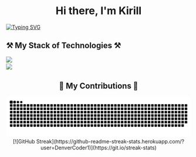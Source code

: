 ## <h1 align="center">Hi there, I'm <a>Kirill</a>
[![Typing SVG](https://readme-typing-svg.herokuapp.com?color=A70EF7&lines=ITMO+computer+science+student)](https://git.io/typing-svg)
<h2>⚒️ My Stack of Technologies ⚒️</h2>
        <img src="https://skillicons.dev/icons?i=python,C,C++,Django" /><br>
        <img src="https://skillicons.dev/icons?i=git,github," />

<div align="center">
    <h2>🐍 My Contributions 🐍</h2>
    <img alt="snake eating my contributions" src="https://raw.githubusercontent.com/salesp07/salesp07/output/github-contribution-grid-snake.svg" />
</div>
<div align="center">
    [![GitHub Streak](https://github-readme-streak-stats.herokuapp.com/?user=DenverCoder1)](https://git.io/streak-stats)
</div>
<!--
**cracycot/cracycot** is a ✨ _special_ ✨ repository because its `README.md` (this file) appears on your GitHub profile.

Here are some ideas to get you started:

- 🔭 I’m currently working on ...
- 🌱 I’m currently learning ...
- 👯 I’m looking to collaborate on ...
- 🤔 I’m looking for help with ...
- 💬 Ask me about ...
- 📫 How to reach me: ...
- 😄 Pronouns: ...
- ⚡ Fun fact: ...
-->
